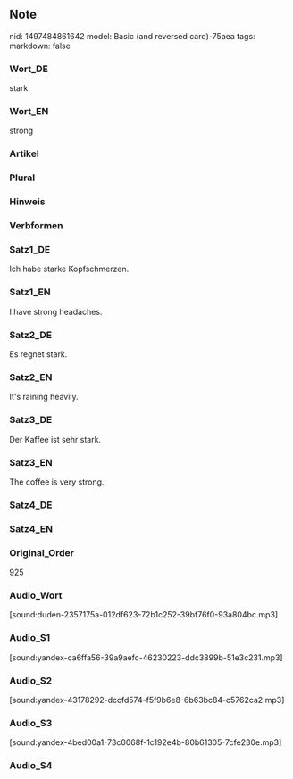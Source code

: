 ## Note
nid: 1497484861642
model: Basic (and reversed card)-75aea
tags: 
markdown: false

### Wort_DE
stark

### Wort_EN
strong

### Artikel


### Plural


### Hinweis


### Verbformen


### Satz1_DE
Ich habe starke Kopfschmerzen.

### Satz1_EN
I have strong headaches.

### Satz2_DE
Es regnet stark.

### Satz2_EN
It's raining heavily.

### Satz3_DE
Der Kaffee ist sehr stark.

### Satz3_EN
The coffee is very strong.

### Satz4_DE


### Satz4_EN


### Original_Order
925

### Audio_Wort
[sound:duden-2357175a-012df623-72b1c252-39bf76f0-93a804bc.mp3]

### Audio_S1
[sound:yandex-ca6ffa56-39a9aefc-46230223-ddc3899b-51e3c231.mp3]

### Audio_S2
[sound:yandex-43178292-dccfd574-f5f9b6e8-6b63bc84-c5762ca2.mp3]

### Audio_S3
[sound:yandex-4bed00a1-73c0068f-1c192e4b-80b61305-7cfe230e.mp3]

### Audio_S4

